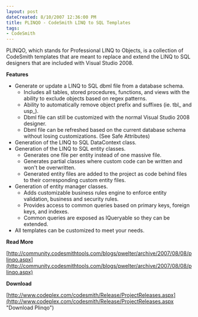 ```yaml
---
layout: post
dateCreated: 8/10/2007 12:36:00 PM
title: PLINQO - CodeSmith LINQ to SQL Templates
tags:
- CodeSmith
---
```


PLINQO, which stands for Professional LINQ to Objects, is a collection of CodeSmith templates that are meant to replace and extend the LINQ to SQL designers that are included with Visual Studio 2008.

**Features**

* Generate or update a LINQ to SQL dbml file from a database schema.
    * Includes all tables, stored procedures, functions, and views with the ability to exclude objects based on regex patterns.
    * Ability to automatically remove object prefix and suffixes (ie. tbl_ and usp_).
    * Dbml file can still be customized with the normal Visual Studio 2008 designer.
    * Dbml file can be refreshed based on the current database schema without losing customizations. (See Safe Attributes)
* Generation of the LINQ to SQL DataContext class.
* Generation of the LINQ to SQL entity classes.
    * Generates one file per entity instead of one massive file.
    * Generates partial classes where custom code can be written and won't be overwritten.
    * Generated entity files are added to the project as code behind files to their corresponding custom entity files.
* Generation of entity manager classes.
    * Adds customizable business rules engine to enforce entity validation, business and security rules.
    * Provides access to common queries based on primary keys, foreign keys, and indexes.
    * Common queries are exposed as IQueryable so they can be extended.
* All templates can be customized to meet your needs.

**Read More**

[http://community.codesmithtools.com/blogs/pwelter/archive/2007/08/08/plinqo.aspx](http://community.codesmithtools.com/blogs/pwelter/archive/2007/08/08/plinqo.aspx)

**Download** 

[http://www.codeplex.com/codesmith/Release/ProjectReleases.aspx](http://www.codeplex.com/codesmith/Release/ProjectReleases.aspx "Download Plinqo")